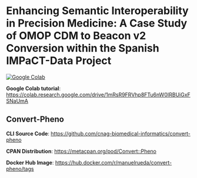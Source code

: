 # Enhancing Semantic Interoperability in Precision Medicine: A Case Study of OMOP CDM to Beacon v2 Conversion within the Spanish IMPaCT-Data Project
 
[![Google Colab](https://colab.research.google.com/assets/colab-badge.svg)](https://colab.research.google.com/drive/1mRsR9FRVhp8FTu6nW0IRBUiGxFSNaUmA)

**Google Colab tutorial**: <a href="https://colab.research.google.com/drive/1T6F3bLwfZyiYKD6fl1CIxs9vG068RHQ" target="_blank">https://colab.research.google.com/drive/1mRsR9FRVhp8FTu6nW0IRBUiGxFSNaUmA</a>


## Convert-Pheno

**CLI Source Code**: <a href="https://github.com/cnag-biomedical-informatics/convert-pheno" target="_blank">https://github.com/cnag-biomedical-informatics/convert-pheno</a>

**CPAN Distribution**: <a href="https://metacpan.org/pod/Convert::Pheno" target="_blank">https://metacpan.org/pod/Convert::Pheno</a>

**Docker Hub Image**: <a href="https://hub.docker.com/r/manuelrueda/convert-pheno/tags" target="_blank">https://hub.docker.com/r/manuelrueda/convert-pheno/tags</a>
